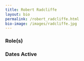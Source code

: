 ```yaml
---
title: Robert Radcliffe
layout: bio
permalink: /robert_radcliffe.html
bio-image: /images/radcliffe.jpg
---
```


### Role(s)

### Dates Active